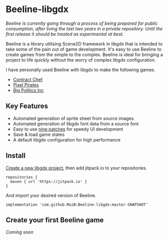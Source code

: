 # Beeline-libgdx

_Beeline is currently going through a process of being prepared for public consumption, after living the last two years in a private repository.  Until the first release it should be treated as experimental at best._

Beeline is a library utilising Scene2D framework in libgdx that is intended to take some of the pain out of game development.  It's easy to use Beeline to create games from the simple to the complex.  Beeline is ideal for bringing a project to life quickly without the worry of complex libgdx configuration.

I have personally used Beeline with libgdx to make the following games.

* [Contract Chef](https://play.google.com/store/apps/details?id=com.moz.chef)
* [Pixel Pirates](https://play.google.com/store/apps/details?id=com.moz.pixelpirates)
* [Big Politics Inc](https://play.google.com/store/apps/details?id=com.moz.politics)

## Key Features

* Automated generation of sprite sheet from source images
* Automated generation of libgdx font data from a source font
* Easy to use [nine patches](https://github.com/libgdx/libgdx/wiki/Ninepatches) for speedy UI development
* Save & load game states
* A default libgdx configuration for high performance

## Install
[Create a new libgdx project](https://github.com/libgdx/libgdx), then add jitpack.io to your repositories.
```
repositories {
  maven { url 'https://jitpack.io' }
}
```
And import your desired version of Beeline.
```
implementation 'com.github.MozB:Beeline-libgdx:master-SNAPSHOT'
```
## Create your first Beeline game

_Coming soon_
